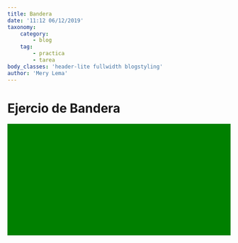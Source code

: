 ```yaml
---
title: Bandera
date: '11:12 06/12/2019'
taxonomy:
    category:
        - blog
    tag:
        - practica
        - tarea
body_classes: 'header-lite fullwidth blogstyling'
author: 'Mery Lema'
---
```


<html>
<body>

<h1>Ejercio de Bandera</h1>

<svg  width="600" height="300" >
<rect width="600" height="300" style="fill:rgb(0,128,0)" />

<polygon points= "0,0 300,150 0,300,0" 
style="stroke:black;stroke-width:40;fill-rule:evenodd;" />
<polygon points= "600,0 300,150 600,300 600,0" 
style="stroke:black;stroke-width:40;fill-rule:evenodd;" />

<polygon points= "0,0 600,300" 
style="stroke:yellow;stroke-width:40;fill-rule:evenodd;" />

<polygon points= "600,0 0,300" 
style="stroke:yellow;stroke-width:40;fill-rule:evenodd;" />


</svg>
 
</body>
</html>
